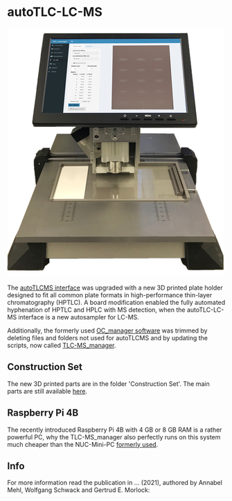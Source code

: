 autoTLC-LC-MS
========

![autoTLC-LC-MS](autoTLC-LC-MS_small.png)

The [autoTLCMS interface](https://github.com/OfficeChromatography/autoTLCMS.git) was upgraded with a new 3D printed 
plate holder designed to fit all common plate formats in high-performance thin-layer chromatography (HPTLC). 
A board modification enabled the fully automated hyphenation of HPTLC and HPLC with MS detection, when the 
autoTLC-LC-MS interface is a new autosampler for LC-MS. 

Additionally, the formerly used [OC_manager software](https://github.com/OfficeChromatography/OC_manager) was trimmed 
by deleting files and folders not used for autoTLCMS and by updating the scripts, now called [TLC-MS_manager](https://github.com/OfficeChromatography/TLC-MS_manager). 


## Construction Set
The new 3D printed parts are in the folder 'Construction Set'.
The main parts are still available [here](https://github.com/OfficeChromatography/autoTLCMS.git).

## Raspberry Pi 4B 
The recently introduced Raspberry Pi 4B with 4 GB or 8 GB RAM is a rather powerful PC, why the TLC-MS_manager also 
perfectly runs on this system much cheaper than the NUC-Mini-PC [formerly used](https://doi.org/10.1002/rcm.8631).

## Info
For more information read the publication in ... (2021), authored by 
Annabel Mehl, Wolfgang Schwack and Gertrud E. Morlock: